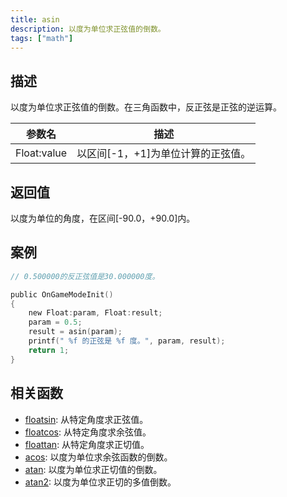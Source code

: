 ```yaml
---
title: asin
description: 以度为单位求正弦值的倒数。
tags: ["math"]
---
```


<LowercaseNote />

## 描述

以度为单位求正弦值的倒数。在三角函数中，反正弦是正弦的逆运算。

| 参数名      | 描述                               |
| ----------- | ---------------------------------- |
| Float:value | 以区间[-1，+1]为单位计算的正弦值。 |

## 返回值

以度为单位的角度，在区间[-90.0，+90.0]内。

## 案例

```c
// 0.500000的反正弦值是30.000000度。

public OnGameModeInit()
{
    new Float:param, Float:result;
    param = 0.5;
    result = asin(param);
    printf(" %f 的正弦是 %f 度。", param, result);
    return 1;
}
```

## 相关函数

- [floatsin](floatsin): 从特定角度求正弦值。
- [floatcos](floatcos): 从特定角度求余弦值。
- [floattan](floattan): 从特定角度求正切值。
- [acos](acos): 以度为单位求余弦函数的倒数。
- [atan](atan): 以度为单位求正切值的倒数。
- [atan2](atan2): 以度为单位求正切的多值倒数。

